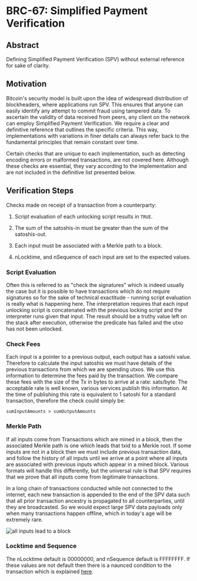 # BRC-67: Simplified Payment Verification

## Abstract

Defining Simplified Payment Verification (SPV) without external reference for sake of clarity.

## Motivation

Bitcoin's security model is built upon the idea of widespread distribution of blockheaders, where applications run SPV. This ensures that anyone can easily identify any attempt to commit fraud using tampered data. To ascertain the validity of data received from peers, any client on the network can employ Simplified Payment Verification. We require a clear and definitive reference that outlines the specific criteria. This way, implementations with variations in finer details can always refer back to the fundamental principles that remain constant over time.

Certain checks that are unique to each implementation, such as detecting encoding errors or malformed transactions, are not covered here. Although these checks are essential, they vary according to the implementation and are not included in the definitive list presented below.

## Verification Steps

Checks made on receipt of a transaction from a counterparty:

1. Script evaluation of each unlocking script results in `TRUE`.

2. The sum of the satoshis-in must be greater than the sum of the satoshis-out.

3. Each input must be associated with a Merkle path to a block.

4. nLocktime, and nSequence of each input are set to the expected values.


### Script Evaluation

Often this is referred to as "check the signatures" which is indeed usually the case but it is possible to have transactions which do not require signatures so for the sake of technical exactitude - running script evaluation is really what is happening here. The interpretation requires that each input unlocking script is concatenated with the previous locking script and the interpreter runs given that input. The result should be a truthy value left on the stack after execution, otherwise the predicate has failed and the utxo has not been unlocked.

### Check Fees

Each input is a pointer to a previous output, each output has a satoshi value. Therefore to calculate the input satoshis we must have details of the previous transactions from which we are spending utxos. We use this information to determine the fees paid by the transaction. We compare these fees with the size of the Tx in bytes to arrive at a rate: sats/byte. The acceptable rate is well known, various services publish this information. At the time of publishing this rate is equivalent to 1 satoshi for a standard transaction, therefore the check could simply be:

```
sumInputAmounts > sumOutputAmounts
```

### Merkle Path

If all inputs come from Transactions which are mined in a block, then the associated Merkle path is one which leads that txid to a Merkle root. If some inputs are not in a block then we must include previous transaction data, and follow the history of all inputs until we arrive at a point where all inputs are associated with previous inputs which appear in a mined block. Various formats will handle this differently, but the universal rule is that SPV requires that we prove that all inputs come from legitimate transactions.

In a long chain of transactions conducted while not connected to the internet, each new transaction is appended to the end of the SPV data such that all prior transaction ancestry is propagated to all counterparties, until they are broadcasted. So we would expect large SPV data payloads only when many transactions happen offline, which in today's age will be extremely rare.

![all inputs lead to a block](https://github.com/bitcoin-sv/BRCs/assets/8416253/0977b132-7a7b-4f22-8ee1-5819ce42590f)


### Locktime and Sequence

The nLocktime default is 00000000, and nSequence default is FFFFFFFF. If these values are not default then there is a naunced condition to the transaction which is explained [here](https://wiki.bitcoinsv.io/index.php/NLocktime_and_nSequence).

